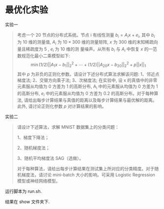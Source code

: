 # 最优化实验
实验一
> 考虑一个 20 节点的分布式系统。节点 $\mathrm{i}$ 有线性测量 $b_{i}=A_{i} x+e_{i}$, 其中 $b_{i}$ 为 10 维的测量值, $A_{i}$ 为 $10 \times 300$ 维的测量矩阵, $x$ 为 300 维的末知稀疏向量且稀疏度为 5 , $e_{i}$ 为 10 维的测 量噪声。从所有 $b_{i}$ 与 $A_{i}$ 中恢复 $x$ 的一范数规范化最小二乘模型如下:
> $$
> \min (1 / 2)|| A_{1} x-b_{1}||_{2}{ }^{2}+\cdots+(1 / 2)|| A_{20} x-b_{20}||_{2}{ }^{2}+p|| x||_{1}
> $$
> 其中 $p$ 为非负的正则化参数。请设计下述分布式算法求解该问题:
> 1、邻近点梯度法;
> 2、交替方向乘子法;
> 3、次梯度法;
> 在实验中, 设 $\mathrm{x}$ 的真值中的非零元素服从均值为 0 方差为 1 的高斯分布, $\mathrm{A}_{\mathrm{i}}$ 中的元素服从均值为 0 方差为 1 的高斯分布, $e_{i}$ 中的元素服从均值为 0 方差为 $0.2$ 的高斯分布。对于每种算 法, 请给出每步计算结果与真值的距离以及每步计算结果与最优解的距离。此外, 请讨论正则化参数 $p$ 对计算结果的影响。

实验二
> 请设计下述算法，求解 MNIST 数据集上的分类问题：  
>
> 1、梯度下降法；  
>
> 2、随机梯度法；  
>
> 3、随机平均梯度法 SAG（选做）。  
>
> 对于每种算法，请给出每步计算结果在测试集上所对应的分类精度。对于随机梯度法，请讨论 mini-batch 大小的影响。可采用 Logistic Regression 模型或神经网络模型。

运行脚本为 run.sh.

结果在 show 文件夹下.